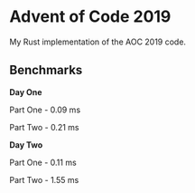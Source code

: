 # Advent of Code 2019
My Rust implementation of the AOC 2019 code.
## Benchmarks
**Day One**

Part One - 0.09 ms

Part Two - 0.21 ms

**Day Two**

Part One - 0.11 ms

Part Two - 1.55 ms

